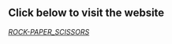 <h2>Click below to visit the website</h2>
<a href ="https://ro-yeee.github.io/rock-paper-scissors/"><em>ROCK-PAPER_SCISSORS</em></a>
